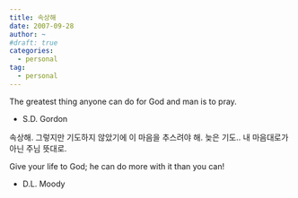```yaml
---
title: 속상해
date: 2007-09-28
author: ~
#draft: true
categories:
  - personal
tag:
  - personal
---
```




The greatest thing
anyone can do for God
and man is to pray.
- S.D. Gordon

속상해. 그렇지만 기도하지 않았기에 이 마음을 추스려야 해. 늦은 기도.. 내 마음대로가 아닌 주님 뜻대로.

Give your life to God;
he can do more with it
than you can!
- D.L. Moody


 






